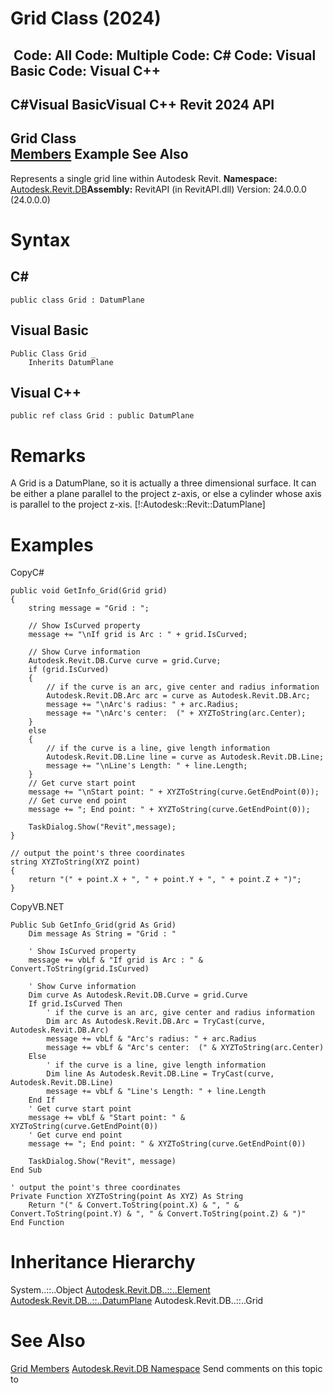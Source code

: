 # Grid Class (2024)

﻿
 Code: All Code: Multiple Code: C# Code: Visual Basic Code: Visual C++   
---  
C#Visual BasicVisual C++
Revit 2024 API  
---  
Grid Class  
[Members](be00b425-1fe5-23a2-fea6-f3a2976f4402.md "Grid Members") Example See Also  
---  
Represents a single grid line within Autodesk Revit. 
**Namespace:** [Autodesk.Revit.DB](87546ba7-461b-c646-cbb1-2cb8f5bff8b2.md "Autodesk.Revit.DB Namespace")**Assembly:** RevitAPI (in RevitAPI.dll) Version: 24.0.0.0 (24.0.0.0)
# Syntax
C#  
---  
```text
public class Grid : DatumPlane
```
  
Visual Basic  
---  
```text
Public Class Grid _
	Inherits DatumPlane
```
  
Visual C++  
---  
```text
public ref class Grid : public DatumPlane
```
  
# Remarks
A Grid is a DatumPlane, so it is actually a three dimensional surface. It can be either a plane parallel to the project z-axis, or else a cylinder whose axis is parallel to the project z-xis. [!:Autodesk::Revit::DatumPlane]
# Examples
CopyC#
```text
public void GetInfo_Grid(Grid grid)
{
    string message = "Grid : ";

    // Show IsCurved property
    message += "\nIf grid is Arc : " + grid.IsCurved;

    // Show Curve information
    Autodesk.Revit.DB.Curve curve = grid.Curve;
    if (grid.IsCurved)
    {
        // if the curve is an arc, give center and radius information
        Autodesk.Revit.DB.Arc arc = curve as Autodesk.Revit.DB.Arc;
        message += "\nArc's radius: " + arc.Radius;
        message += "\nArc's center:  (" + XYZToString(arc.Center);
    }
    else
    {
        // if the curve is a line, give length information
        Autodesk.Revit.DB.Line line = curve as Autodesk.Revit.DB.Line;
        message += "\nLine's Length: " + line.Length;
    }
    // Get curve start point
    message += "\nStart point: " + XYZToString(curve.GetEndPoint(0));
    // Get curve end point
    message += "; End point: " + XYZToString(curve.GetEndPoint(0));

    TaskDialog.Show("Revit",message);
}

// output the point's three coordinates
string XYZToString(XYZ point)
{
    return "(" + point.X + ", " + point.Y + ", " + point.Z + ")";
}
```

CopyVB.NET
```text
Public Sub GetInfo_Grid(grid As Grid)
    Dim message As String = "Grid : "

    ' Show IsCurved property
    message += vbLf & "If grid is Arc : " & Convert.ToString(grid.IsCurved)

    ' Show Curve information
    Dim curve As Autodesk.Revit.DB.Curve = grid.Curve
    If grid.IsCurved Then
        ' if the curve is an arc, give center and radius information
        Dim arc As Autodesk.Revit.DB.Arc = TryCast(curve, Autodesk.Revit.DB.Arc)
        message += vbLf & "Arc's radius: " + arc.Radius
        message += vbLf & "Arc's center:  (" & XYZToString(arc.Center)
    Else
        ' if the curve is a line, give length information
        Dim line As Autodesk.Revit.DB.Line = TryCast(curve, Autodesk.Revit.DB.Line)
        message += vbLf & "Line's Length: " + line.Length
    End If
    ' Get curve start point
    message += vbLf & "Start point: " & XYZToString(curve.GetEndPoint(0))
    ' Get curve end point
    message += "; End point: " & XYZToString(curve.GetEndPoint(0))

    TaskDialog.Show("Revit", message)
End Sub

' output the point's three coordinates
Private Function XYZToString(point As XYZ) As String
    Return "(" & Convert.ToString(point.X) & ", " & Convert.ToString(point.Y) & ", " & Convert.ToString(point.Z) & ")"
End Function
```

# Inheritance Hierarchy
System..::..Object [Autodesk.Revit.DB..::..Element](eb16114f-69ea-f4de-0d0d-f7388b105a16.md "Element Class") [Autodesk.Revit.DB..::..DatumPlane](3e0a6725-ee40-c4d5-839f-b7720c1fe2af.md "DatumPlane Class") Autodesk.Revit.DB..::..Grid
# See Also
[Grid Members](be00b425-1fe5-23a2-fea6-f3a2976f4402.md "Grid Members")
[Autodesk.Revit.DB Namespace](87546ba7-461b-c646-cbb1-2cb8f5bff8b2.md "Autodesk.Revit.DB Namespace")
Send comments on this topic to 